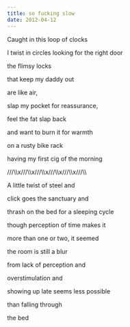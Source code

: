 ```yaml
---
title: so fucking slow
date: 2012-04-12
---
```


Caught in this loop of clocks

I twist in circles looking for the right door

the flimsy locks

that keep my daddy out

are like air,

slap my pocket for reassurance,

feel the fat slap back

and want to burn it for warmth

on a rusty bike rack

having my first cig of the morning

///\\\x///\\\x///\\\x///\\\x///\\\x///\\\

A little twist of steel and

click goes the sanctuary and

thrash on the bed for a sleeping cycle

though perception of time makes it

more than one or two, it seemed

the room is still a blur

from lack of perception and

overstimulation and

showing up late seems less possible

than falling through

the bed
